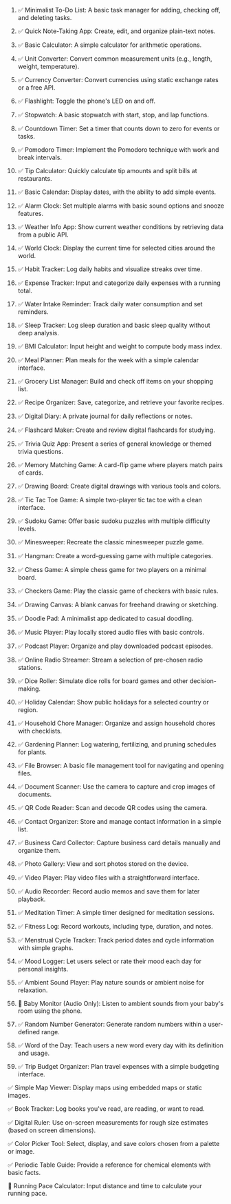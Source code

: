 1. ✅ Minimalist To-Do List: A basic task manager for adding, checking off, and deleting tasks.

1. ✅ Quick Note-Taking App: Create, edit, and organize plain-text notes.

1. ✅ Basic Calculator: A simple calculator for arithmetic operations.

1. ✅ Unit Converter: Convert common measurement units (e.g., length, weight, temperature).

1. ✅ Currency Converter: Convert currencies using static exchange rates or a free API.

1. ✅ Flashlight: Toggle the phone's LED on and off.

1. ✅ Stopwatch: A basic stopwatch with start, stop, and lap functions.

1. ✅ Countdown Timer: Set a timer that counts down to zero for events or tasks.

1. ✅ Pomodoro Timer: Implement the Pomodoro technique with work and break intervals.

1. ✅ Tip Calculator: Quickly calculate tip amounts and split bills at restaurants.

1. ✅ Basic Calendar: Display dates, with the ability to add simple events.

1. ✅ Alarm Clock: Set multiple alarms with basic sound options and snooze features.

1. ✅ Weather Info App: Show current weather conditions by retrieving data from a public API.

1. ✅ World Clock: Display the current time for selected cities around the world.

1. ✅ Habit Tracker: Log daily habits and visualize streaks over time.

1. ✅ Expense Tracker: Input and categorize daily expenses with a running total.

1. ✅ Water Intake Reminder: Track daily water consumption and set reminders.

1. ✅ Sleep Tracker: Log sleep duration and basic sleep quality without deep analysis.

1. ✅ BMI Calculator: Input height and weight to compute body mass index.

1. ✅ Meal Planner: Plan meals for the week with a simple calendar interface.

1. ✅ Grocery List Manager: Build and check off items on your shopping list.

1. ✅ Recipe Organizer: Save, categorize, and retrieve your favorite recipes.

1. ✅ Digital Diary: A private journal for daily reflections or notes.

1. ✅ Flashcard Maker: Create and review digital flashcards for studying.

1. ✅ Trivia Quiz App: Present a series of general knowledge or themed trivia questions.

1. ✅ Memory Matching Game: A card-flip game where players match pairs of cards.

1. ✅ Drawing Board: Create digital drawings with various tools and colors.

1. ✅ Tic Tac Toe Game: A simple two-player tic tac toe with a clean interface.

1. ✅ Sudoku Game: Offer basic sudoku puzzles with multiple difficulty levels.

1. ✅ Minesweeper: Recreate the classic minesweeper puzzle game.

1. ✅ Hangman: Create a word-guessing game with multiple categories.

1. ✅ Chess Game: A simple chess game for two players on a minimal board.

1. ✅ Checkers Game: Play the classic game of checkers with basic rules.

1. ✅ Drawing Canvas: A blank canvas for freehand drawing or sketching.

1. ✅ Doodle Pad: A minimalist app dedicated to casual doodling.

1. ✅ Music Player: Play locally stored audio files with basic controls.

1. ✅ Podcast Player: Organize and play downloaded podcast episodes.

1. ✅ Online Radio Streamer: Stream a selection of pre-chosen radio stations.

1. ✅ Dice Roller: Simulate dice rolls for board games and other decision-making.

1. ✅ Holiday Calendar: Show public holidays for a selected country or region.

1. ✅ Household Chore Manager: Organize and assign household chores with checklists.

1. ✅ Gardening Planner: Log watering, fertilizing, and pruning schedules for plants.

1. ✅ File Browser: A basic file management tool for navigating and opening files.

1. ✅ Document Scanner: Use the camera to capture and crop images of documents.

1. ✅ QR Code Reader: Scan and decode QR codes using the camera.

1. ✅ Contact Organizer: Store and manage contact information in a simple list.

1. ✅ Business Card Collector: Capture business card details manually and organize them.

1. ✅ Photo Gallery: View and sort photos stored on the device.

1. ✅ Video Player: Play video files with a straightforward interface.

1. ✅ Audio Recorder: Record audio memos and save them for later playback.

1. ✅ Meditation Timer: A simple timer designed for meditation sessions.

1. ✅ Fitness Log: Record workouts, including type, duration, and notes.

1. ✅ Menstrual Cycle Tracker: Track period dates and cycle information with simple graphs.

1. ✅ Mood Logger: Let users select or rate their mood each day for personal insights.

1. ✅ Ambient Sound Player: Play nature sounds or ambient noise for relaxation.

1. 📝 Baby Monitor (Audio Only): Listen to ambient sounds from your baby's room using the phone.

1. ✅ Random Number Generator: Generate random numbers within a user-defined range.

1. ✅ Word of the Day: Teach users a new word every day with its definition and usage.

1. ✅ Trip Budget Organizer: Plan travel expenses with a simple budgeting interface.

✅ Simple Map Viewer: Display maps using embedded maps or static images.

✅ Book Tracker: Log books you've read, are reading, or want to read.

✅ Digital Ruler: Use on-screen measurements for rough size estimates (based on screen dimensions).

✅ Color Picker Tool: Select, display, and save colors chosen from a palette or image.

✅ Periodic Table Guide: Provide a reference for chemical elements with basic facts.

📝 Running Pace Calculator: Input distance and time to calculate your running pace.
